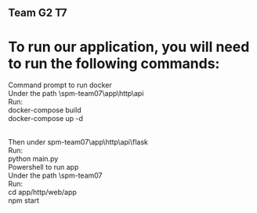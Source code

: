 ## Team G2 T7
# To run our application, you will need to run the following commands:
Command prompt to run docker <br>
Under the path  \spm-team07\app\http\api <br>
Run: <br>
docker-compose build <br>
docker-compose up -d <br> <br>

Then under spm-team07\app\http\api\flask <br>
Run: <br>
python main.py <br>
Powershell to run app <br>
Under the path \spm-team07 <br>
Run: <br>
cd app/http/web/app <br>
npm start <br>
